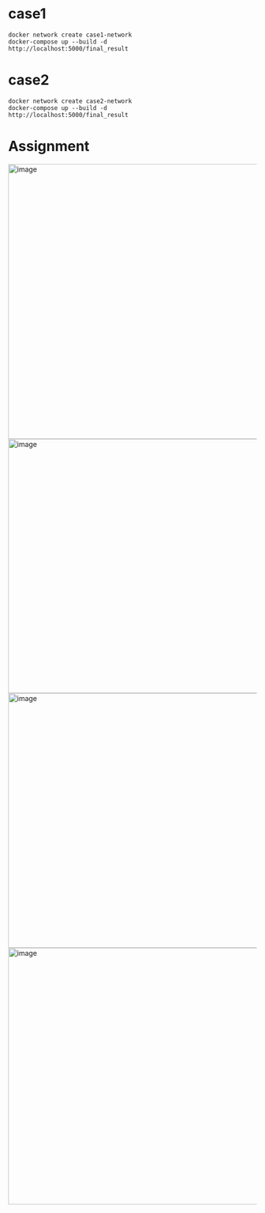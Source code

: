 # case1
```
docker network create case1-network
docker-compose up --build -d
http://localhost:5000/final_result
```

# case2
```
docker network create case2-network
docker-compose up --build -d
http://localhost:5000/final_result
```

# Assignment
<img width="556" alt="image" src="https://user-images.githubusercontent.com/67986703/180211547-dac80581-bc87-43b4-b464-2c6d379196b7.png">
<img width="514" alt="image" src="https://user-images.githubusercontent.com/67986703/180211628-8c699640-93bd-47a3-9a88-8b5c824e9f8b.png">
<img width="515" alt="image" src="https://user-images.githubusercontent.com/67986703/180214951-57486725-35cc-4530-b384-a0891edf7e9d.png">
<img width="519" alt="image" src="https://user-images.githubusercontent.com/67986703/180215038-0c867089-24df-4ad8-a2a6-1ae9f461f493.png">

